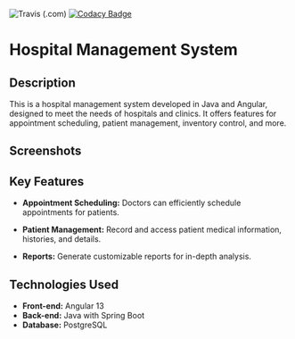 ![Travis (.com)](https://img.shields.io/travis/com/LuanNadaletti/urimed?logo=travis)
[![Codacy Badge](https://app.codacy.com/project/badge/Grade/ab76cb675d2a4c80959d66d53bc5b368)](https://app.codacy.com/gh/LuanNadaletti/urimed/dashboard?utm_source=gh&utm_medium=referral&utm_content=&utm_campaign=Badge_grade)

# Hospital Management System

## Description
This is a hospital management system developed in Java and Angular, designed to meet the needs of hospitals and clinics. It offers features for appointment scheduling, patient management, inventory control, and more.

## Screenshots

## Key Features

-  **Appointment Scheduling:** Doctors can efficiently schedule appointments for patients.

-  **Patient Management:** Record and access patient medical information, histories, and details.

-  **Reports:** Generate customizable reports for in-depth analysis.

## Technologies Used

-  **Front-end:** Angular 13
-  **Back-end:** Java with Spring Boot
-  **Database:** PostgreSQL

